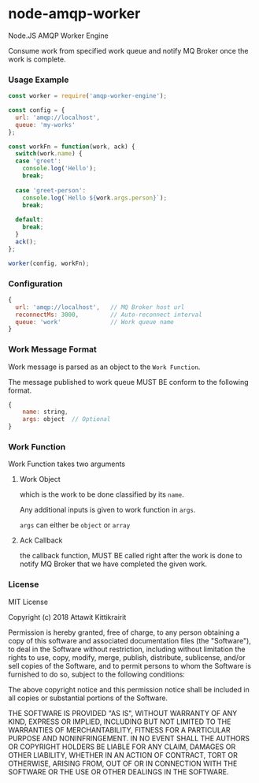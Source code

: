 # node-amqp-worker

Node.JS AMQP Worker Engine

Consume work from specified work queue and notify MQ Broker once the work is complete.

### Usage Example

```javascript
const worker = require('amqp-worker-engine');

const config = {
  url: 'amqp://localhost',
  queue: 'my-works'
};

const workFn = function(work, ack) {
  switch(work.name) {
  case 'greet':
    console.log('Hello');
    break;
    
  case 'greet-person':
    console.log(`Hello ${work.args.person}`);
    break;
    
  default:
  	break;
  }
  ack();
};

worker(config, workFn);

```

### Configuration

```javascript
{
  url: 'amqp://localhost',   // MQ Broker host url
  reconnectMs: 3000,         // Auto-reconnect interval
  queue: 'work'              // Work queue name
}
```


### Work Message Format

Work message is parsed as an object to the `Work Function`.

The message published to work queue MUST BE conform to the following format.

```javascript
{
	name: string,
    args: object  // Optional
}
```

### Work Function

Work Function takes two arguments

1. Work Object

   which is the work to be done classified by its `name`.
   
   Any additional inputs is given to work function in `args`.
   
   `args` can either be `object` or `array`
   
2. Ack Callback

   the callback function, MUST BE called right after the work is done to notify MQ Broker that we have completed the given work.


### License

MIT License

Copyright (c) 2018 Attawit Kittikrairit

Permission is hereby granted, free of charge, to any person obtaining a copy
of this software and associated documentation files (the "Software"), to deal
in the Software without restriction, including without limitation the rights
to use, copy, modify, merge, publish, distribute, sublicense, and/or sell
copies of the Software, and to permit persons to whom the Software is
furnished to do so, subject to the following conditions:

The above copyright notice and this permission notice shall be included in all
copies or substantial portions of the Software.

THE SOFTWARE IS PROVIDED "AS IS", WITHOUT WARRANTY OF ANY KIND, EXPRESS OR
IMPLIED, INCLUDING BUT NOT LIMITED TO THE WARRANTIES OF MERCHANTABILITY,
FITNESS FOR A PARTICULAR PURPOSE AND NONINFRINGEMENT. IN NO EVENT SHALL THE
AUTHORS OR COPYRIGHT HOLDERS BE LIABLE FOR ANY CLAIM, DAMAGES OR OTHER
LIABILITY, WHETHER IN AN ACTION OF CONTRACT, TORT OR OTHERWISE, ARISING FROM,
OUT OF OR IN CONNECTION WITH THE SOFTWARE OR THE USE OR OTHER DEALINGS IN THE
SOFTWARE.
